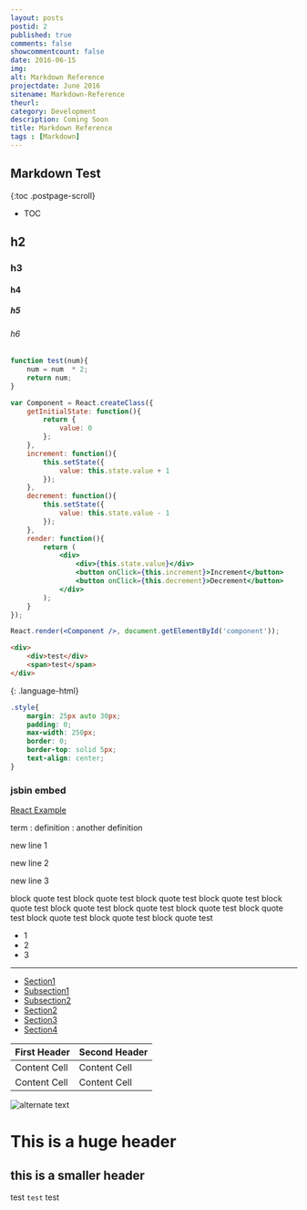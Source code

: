 ```yaml
---
layout: posts
postid: 2
published: true
comments: false
showcommentcount: false
date: 2016-06-15
img: 
alt: Markdown Reference
projectdate: June 2016
sitename: Markdown-Reference
theurl: 
category: Development
description: Coming Soon
title: Markdown Reference
tags : [Markdown]
---
```


## Markdown Test

{:toc .postpage-scroll}
+ TOC

## h2

### h3

#### h4

##### h5

###### h6

~~~ javascript
function test(num){
	num = num  * 2;
	return num;
}
~~~

~~~ jsx
var Component = React.createClass({
	getInitialState: function(){
		return {
			value: 0
		};
	},
	increment: function(){
		this.setState({
			value: this.state.value + 1
		});
	},
	decrement: function(){
		this.setState({
			value: this.state.value - 1
		});
	},
	render: function(){
		return (
			<div>
				<div>{this.state.value}</div>
				<button onClick={this.increment}>Increment</button>
				<button onClick={this.decrement}>Decrement</button>
			</div>
		);
	}
});

React.render(<Component />, document.getElementById('component'));
~~~

~~~ html
<div>
	<div>test</div>
	<span>test</span>
</div>
~~~
{: .language-html}

~~~ css
.style{
	margin: 25px auto 30px;
    padding: 0;
    max-width: 250px;
    border: 0;
    border-top: solid 5px;
    text-align: center;
}
~~~

### jsbin embed
<a class="jsbin-embed" target="_blank" href="http://jsbin.com/pabome/4/embed?js,output">React Example</a>

term
: definition
: another definition

new line 1

new line 2

new line 3

> 
block quote test block quote test 
block quote test block quote test 
block quote test block quote test 
block quote test block quote test 
block quote test block quote test 
block quote test block quote test


+ 1
+ 2
+ 3

* * *

- [Section1](#section1)  
- [Subsection1](#subsection1)
- [Subsection2](#subsection2)
- [Section2](#section2)
- [Section3](#section3)
- [Section4](#section4)

First Header  | Second Header
------------- | -------------
Content Cell  | Content Cell
Content Cell  | Content Cell

![alternate text](https://sourceforge.net/images/icon_linux.gif)

This is a huge header
==================

this is a smaller header
------------------

test ```test``` test

